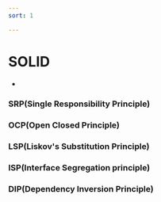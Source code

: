 ```yaml
---
sort: 1

---
```


# SOLID

* 



### SRP(Single Responsibility Principle)



### OCP(Open Closed Principle)



### LSP(Liskov's Substitution Principle)



### ISP(Interface Segregation principle)



### DIP(Dependency Inversion Principle)

